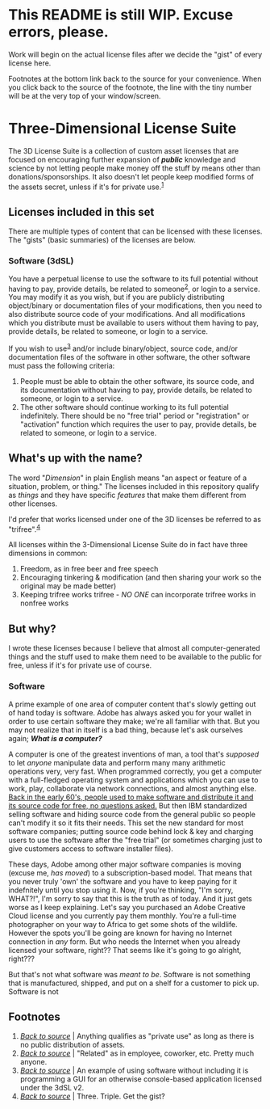 # This README is still WIP. Excuse errors, please.
Work will begin on the actual license files after we decide the "gist" of every license here.

Footnotes at the bottom link back to the source for your convenience. When you click back to the source of the footnote, the line with the tiny number will be at the very top of your window/screen.

# Three-Dimensional License Suite
The 3D License Suite is a collection of custom asset licenses that are focused on encouraging further expansion of ***public*** knowledge and science by not letting people make money off the stuff by means other than donations/sponsorships. It also doesn't let people keep modified forms of the assets secret, unless if it's for private use.<sup id="a1">[1](#f1)</sup>

## Licenses included in this set
There are multiple types of content that can be licensed with these licenses. The "gists" (basic summaries) of the licenses are below.

### Software (3dSL)
You have a perpetual license to use the software to its full potential without having to pay, provide details, be related to someone<sup id="a2">[2](#f2)</sup>, or login to a service. You may modify it as you wish, but if you are publicly distributing object/binary or documentation files of your modifications, then you need to also distribute source code of your modifications. And all modifications which you distribute must be available to users without them having to pay, provide details, be related to someone, or login to a service.

If you wish to use<sup id="a3">[3](#f3)</sup> and/or include binary/object, source code, and/or documentation files of the software in other software, the other software must pass the following criteria:

1. People must be able to obtain the other software, its source code, and its documentation without having to pay, provide details, be related to someone, or login to a service.
2. The other software should continue working to its full potential indefinitely. There should be no "free trial" period or "registration" or "activation" function which requires the user to pay, provide details, be related to someone, or login to a service.

## What's up with the name?
The word "*Dimension*" in plain English means "an aspect or feature of a situation, problem, or thing." The licenses included in this repository qualify as *things* and they have specific *features* that make them different from other licenses.

I'd prefer that works licensed under one of the 3D licenses be referred to as "trifree".<sup id="a4">[4](#f4)</sup> 

All licenses within the 3-Dimensional License Suite do in fact have three dimensions in common:
1. Freedom, as in free beer and free speech
2. Encouraging tinkering & modification (and then sharing your work so the original may be made better)
3. Keeping trifree works trifree - _NO ONE_ can incorporate trifree works in nonfree works

## But why?
I wrote these licenses because I believe that almost all computer-generated things and the stuff used to make them need to be available to the public for free, unless if it's for private use of course.

### Software
A prime example of one area of computer content that's slowly getting out of hand today is software. Adobe has always asked you for your wallet in order to use certain software they make; we're all familiar with that. But you may not realize that in itself is a bad thing, because let's ask ourselves again; ***What is a computer?***

A computer is one of the greatest inventions of man, a tool that's *supposed* to let *anyone* manipulate data and perform many many arithmetic operations very, very fast. When programmed correctly, you get a computer with a full-fledged operating system and applications which you can use to work, play, collaborate via network connections, and almost anything else. [Back in the early 60&#39;s, people used to make software and distribute it and its source code for free, no questions asked.](https://en.wikipedia.org/wiki/Proprietary_software#Origin) But then IBM standardized selling software and hiding source code from the general public so people can't modify it so it fits their needs. This set the new standard for most software companies; putting source code behind lock & key and charging users to use the software after the "free trial" (or sometimes charging just to give customers access to software installer files).

These days, Adobe among other major software companies is moving (excuse me, *has moved*) to a subscription-based model. That means that you never truly 'own' the software and you have to keep paying for it indefnitely until you stop using it. Now, if you're thinking, "I'm sorry, WHAT?!", I'm sorry to say that this is the truth as of today. And it just gets worse as I keep explaining. Let's say you purchased an Adobe Creative Cloud license and you currently pay them monthly. You're a full-time photographer on your way to Africa to get some shots of the wildlife. However the spots you'll be going are known for having no Internet connection in *any* form. But who needs the Internet when you already licensed your software, right?? That seems like it's going to go alright, right???

But that's not what software was *meant to be*. Software is not something that is manufactured, shipped, and put on a shelf for a customer to pick up. Software is not

## Footnotes
1. <b id="f1"></b>*[Back to source](#a1)* | Anything qualifies as "private use" as long as there is no public distribution of assets.
2. <b id="f2"></b>*[Back to source](#a2)* | "Related" as in employee, coworker, etc. Pretty much anyone.
3. <b id="f3"></b>*[Back to source](#a3)* | An example of using software without including it is programming a GUI for an otherwise console-based application licensed under the 3dSL v2.
4. <b id="f4"></b>*[Back to source](#a4)* | Three. Triple. Get the gist?